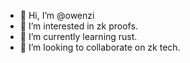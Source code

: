 - 👋 Hi, I’m @owenzi
- 👀 I’m interested in zk proofs.
- 🌱 I’m currently learning rust.
- 💞️ I’m looking to collaborate on zk tech.

